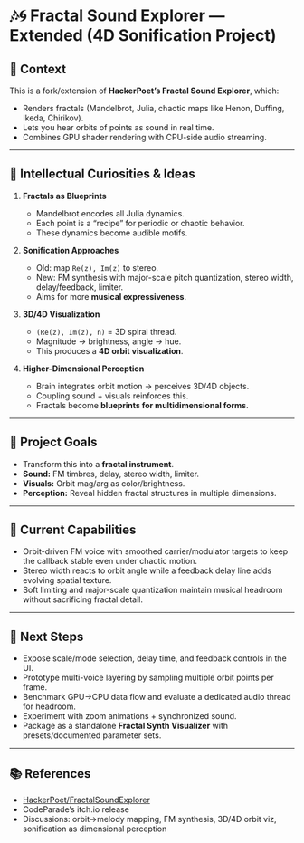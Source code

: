 # 🎶🌀 Fractal Sound Explorer — Extended (4D Sonification Project)

## 📌 Context

This is a fork/extension of **HackerPoet’s Fractal Sound Explorer**, which:  
- Renders fractals (Mandelbrot, Julia, chaotic maps like Henon, Duffing, Ikeda, Chirikov).  
- Lets you hear orbits of points as sound in real time.  
- Combines GPU shader rendering with CPU-side audio streaming.  

---

## 🔬 Intellectual Curiosities & Ideas

1. **Fractals as Blueprints**  
   - Mandelbrot encodes all Julia dynamics.  
   - Each point is a “recipe” for periodic or chaotic behavior.  
   - These dynamics become audible motifs.  

2. **Sonification Approaches**  
   - Old: map `Re(z), Im(z)` to stereo.  
   - New: FM synthesis with major-scale pitch quantization, stereo width, delay/feedback, limiter.  
   - Aims for more **musical expressiveness**.  

3. **3D/4D Visualization**  
   - `(Re(z), Im(z), n)` = 3D spiral thread.  
   - Magnitude → brightness, angle → hue.  
   - This produces a **4D orbit visualization**.  

4. **Higher-Dimensional Perception**  
   - Brain integrates orbit motion → perceives 3D/4D objects.  
   - Coupling sound + visuals reinforces this.  
   - Fractals become **blueprints for multidimensional forms**.  

---

## 🎯 Project Goals

- Transform this into a **fractal instrument**.  
- **Sound:** FM timbres, delay, stereo width, limiter.  
- **Visuals:** Orbit mag/arg as color/brightness.  
- **Perception:** Reveal hidden fractal structures in multiple dimensions.  

---

## 🌟 Current Capabilities

- Orbit-driven FM voice with smoothed carrier/modulator targets to keep the callback stable even under chaotic motion.  
- Stereo width reacts to orbit angle while a feedback delay line adds evolving spatial texture.  
- Soft limiting and major-scale quantization maintain musical headroom without sacrificing fractal detail.  

---

## 🚀 Next Steps

- Expose scale/mode selection, delay time, and feedback controls in the UI.  
- Prototype multi-voice layering by sampling multiple orbit points per frame.  
- Benchmark GPU→CPU data flow and evaluate a dedicated audio thread for headroom.  
- Experiment with zoom animations + synchronized sound.  
- Package as a standalone **Fractal Synth Visualizer** with presets/documented parameter sets.  

---

## 📚 References

- [HackerPoet/FractalSoundExplorer](https://github.com/HackerPoet/FractalSoundExplorer)  
- CodeParade’s itch.io release  
- Discussions: orbit→melody mapping, FM synthesis, 3D/4D orbit viz, sonification as dimensional perception  
